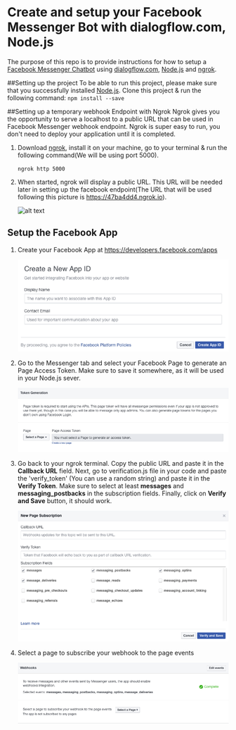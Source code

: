 # Create and setup your Facebook Messenger Bot with dialogflow.com, Node.js

The purpose of this repo is to provide instructions for how to setup a [Facebook Messenger
Chatbot](https://developers.facebook.com/docs/messenger-platform) using
[dialogflow.com](https://dialogflow.com/), [Node.js](https://nodejs.org) and [ngrok](https://ngrok.com/).

##Setting up the project
To be able to run this project, please make sure that you successfully installed [Node.js](https://nodejs.org).
Clone this project & run the following command:
	```
    npm install --save
    ```

##Setting up a temporary webhook Endpoint  with Ngrok
Ngrok gives you the opportunity to serve a localhost to a public URL that can be used in Facebook Messenger webhook endpoint. Ngrok is super easy to run, you don't need to deploy your application until it is completed.

1. Download [ngrok](https://ngrok.com/), install it on your machine, go to your terminal & run the following command(We will be using port 5000).
	```
    ngrok http 5000
    ```

2. When started, ngrok will display a public URL. This URL will be needed later in setting up the facebook endpoint(The URL that will be used following this picture is https://47ba4dd4.ngrok.io).

	![alt text](http://www.girliemac.com/assets/images/articles/2017/01/ngrok.png "Ngrok")

## <a name="facebook"></a> Setup the Facebook App

1. Create your Facebook App at <https://developers.facebook.com/apps>

    ![alt text](https://github.com/Novatics/botalize/raw/master/images/create-app-facebook.png "Facebook App")


2. Go to the Messenger tab and select your Facebook Page to generate an Page
Access Token. Make sure to save it somewhere, as it will be used in your Node.js
sever.

    ![alt text](https://github.com/Novatics/botalize/raw/master/images/page-token-facebook.png "Facebook App")

3. Go back to your ngrok terminal. Copy the public URL and paste it in the **Callback URL** field. Next, go to verification.js file in your code and paste the 'verify_token' (You can use a random string) and paste it in the **Verify Token**. Make sure to select at least **messages** and **messaging_postbacks** in the subscription fields. Finally, click on **Verify and Save** button, it should work.

    ![alt text](https://github.com/Novatics/botalize/raw/master/images/webhook-facebook.png "Facebook App")

5. Select a page to subscribe your webhook to the page events

    ![alt text](https://github.com/Novatics/botalize/raw/master/images/webhook-approved-facebook.png "Facebook App") 